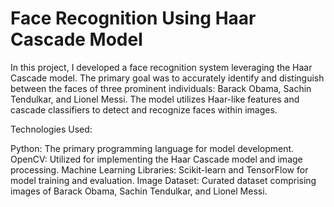 # Face Recognition Using Haar Cascade Model

In this project, I developed a face recognition system leveraging the Haar Cascade model. The primary goal was to accurately identify and distinguish between the faces of three prominent individuals: Barack Obama, Sachin Tendulkar, and Lionel Messi. The model utilizes Haar-like features and cascade classifiers to detect and recognize faces within images.

Technologies Used:

Python: The primary programming language for model development.
OpenCV: Utilized for implementing the Haar Cascade model and image processing.
Machine Learning Libraries: Scikit-learn and TensorFlow for model training and evaluation.
Image Dataset: Curated dataset comprising images of Barack Obama, Sachin Tendulkar, and Lionel Messi.

